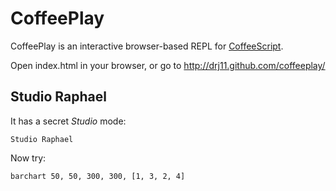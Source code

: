 # CoffeePlay

CoffeePlay is an interactive browser-based REPL for
[CoffeeScript](http://coffeescript.org/).

Open index.html in your browser, or go to
http://drj11.github.com/coffeeplay/

## Studio Raphael

It has a secret *Studio* mode:

    Studio Raphael

Now try:

    barchart 50, 50, 300, 300, [1, 3, 2, 4]

